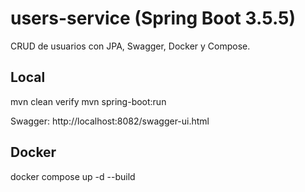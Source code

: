 # users-service (Spring Boot 3.5.5)

CRUD de usuarios con JPA, Swagger, Docker y Compose.

## Local
mvn clean verify
mvn spring-boot:run

Swagger: http://localhost:8082/swagger-ui.html

## Docker

docker compose up -d --build
